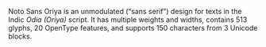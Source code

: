Noto Sans Oriya is an unmodulated (“sans serif”) design for texts in the Indic _Odia (Oriya)_ script. It has multiple weights and widths, contains 513 glyphs, 20 OpenType features, and supports 150 characters from 3 Unicode blocks.